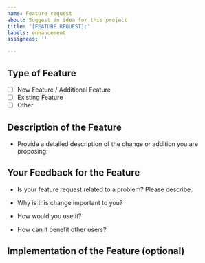 ```yaml
---
name: Feature request
about: Suggest an idea for this project
title: "[FEATURE REQUEST]:"
labels: enhancement
assignees: ''

---
```


## Type of Feature

<!-- Please '[X]' the box for the applicable response -->

- [ ] New Feature / Additional Feature
- [ ] Existing Feature
- [ ] Other

## Description of the Feature

- Provide a detailed description of the change or addition you are proposing:

<!-- This doesn't need to be super technical. Just explain what you would like to see! -->

## Your Feedback for the Feature

- Is your feature request related to a problem? Please describe.

- Why is this change important to you?

- How would you use it?

- How can it benefit other users?

## Implementation of the Feature (optional)

<!--- Not obligatory, but if you can, suggest an idea for implementing the feature -->
